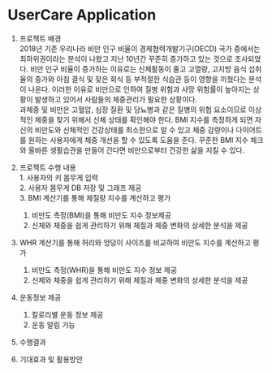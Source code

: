 
# UserCare Application

  1. 프로젝트 배경   
     2018년 기준 우리나라 비만 인구 비율이 경제협력개발기구(OECD) 국가 중에서는 최하위권이라는 분석이 나왔고 지난 10년간 꾸준히 증가하고 있는 것으로 조사되었다. 비만 인구 비율이 증가하는 이유로는 신체활동이 줄고 고열량, 고지방 음식 섭취율의 증가와 아침 결식 및 잦은 회식 등 부적절한 식습관 등이 영향을 끼쳤다는 분석이 나온다. 이러한 이유로 비만으로 인하여 질병 위험과 사망 위험률이 높아지는 상황이 발생하고 있어서 사람들의 체중관리가 필요한 상황이다.       
    과체중 및 비만은 고혈압, 심장 질환 및 당뇨병과 같은 질병의 위험 요소이므로 이상적인 체중을 찾기 위해서 신체 상태를 확인해야 한다. BMI 지수를 측정하게 되면 자신의 비만도와 신체적인 건강상태를 최소한으로 알 수 있고 체중 감량이나 다이어트를 원하는 사용자에게 체중 개선을 할 수 있도록 도움을 준다. 꾸준한 BMI 지수 체크와 올바른 생활습관을 만들어 간다면 비만으로부터 건강한 삶을 지킬 수 있다.

  2. 프로젝트 수행 내용  
    1. 사용자의 키 몸무게 입력  
    2. 사용자 몸무게 DB 저장 및 그래프 제공  
    3. BMI 계산기를 통해 체질량 지수를 계산하고 평가  
      1. 비만도 측정(BMI)을 통해 비만도 지수 정보제공  
      2. 신체와 체중을 쉽게 관리하기 위해 체질과 체중 변화의 상세한 분석을 제공  
      
   4. WHR 계산기를 통해 허리와 엉덩이 사이즈를 비교하여 비만도 지수를 계산하고 평가  
      1. 비만도 측정(WHR)을 통해 비만도 지수 정보 제공  
      2. 신체와 체중을 쉽게 관리하기 위해 체질과 체중 변화의 상세한 분석을 제공  
     
   5. 운동정보 제공  
      1. 칼로리별 운동 정보 제공  
      2. 운동 알림 기능  
      
  3. 수행결과

  4. 기대효과 및 활용방안


